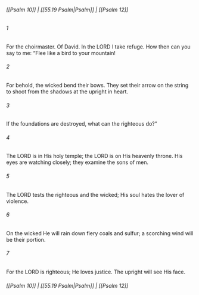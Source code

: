 
###### [[Psalm 10]] | [[55.19 Psalm|Psalm]] | [[Psalm 12]]

###### 1
For the choirmaster. Of David. In the LORD I take refuge. How then can you say to me: “Flee like a bird to your mountain!
###### 2
For behold, the wicked bend their bows. They set their arrow on the string to shoot from the shadows at the upright in heart.
###### 3
If the foundations are destroyed, what can the righteous do?”
###### 4
The LORD is in His holy temple; the LORD is on His heavenly throne. His eyes are watching closely; they examine the sons of men.
###### 5
The LORD tests the righteous and the wicked; His soul hates the lover of violence.
###### 6
On the wicked He will rain down fiery coals and sulfur; a scorching wind will be their portion.
###### 7
For the LORD is righteous; He loves justice. The upright will see His face.

###### [[Psalm 10]] | [[55.19 Psalm|Psalm]] | [[Psalm 12]]
